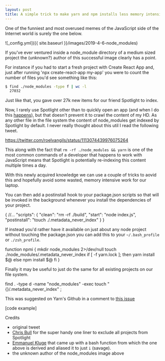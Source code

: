 ```yaml
---
layout: post
title: A simple trick to make yarn and npm installs less memory intensive 
---
```


One of the funniest and most overused memes of the JavaScript side of the Internet world is surely the one below.

![_config.yml]({{ site.baseurl }}/images/2019-4-6-node_modules)

If you've ever ventured inside a node_module directory of a medium sized project the (unknown?) author of this successful image clearly has a point. 

For instance if you had to start a fresh project with Create React App and, just after running 'npx create-react-app my-app' you were to count the number of files you'd see something like this:

```sh
$ find ./node_modules -type f | wc -l
  27032
```

Just like that, you gave over 27k new items for our friend Spotlight to index.

Now, I rarely use Spotlight other than to quickly open an app (and when I do this [happens]()), but that doesn't prevent it to crawl the content of my HD. 
As any other file in the file system the content of node_modules get indexed by Spotlight by default.
I never really thought about this util I read the following tweet.

https://twitter.com/roelvangils/status/1113074439976075264

This along with the fact that `rm -rf ./node_modules && yarn` is one of the most common commands of a developer that happens to work with JavaScript means that Spotlight is potentially re-indexing this content multiple times a day.

With this newly acquired knowledge we can use a couple of tricks to aovid this and hopefully avoid some wasted, memory intensive work for our laptop.

You can then add a postinstall hook to your package.json scripts so that will be invoked in the background whenever you install the dependencies of your project.

{
   //...
   "scripts": {
       "clean": "rm -rf ./build",
       "start": "node index.js",
        "postinstall": "touch ./.metadata_never_index"
    }
}

If instead you'd rather have it available on just about any node project without touching the package.json you can add this to your `~/.bash_profile` or `./zsh_profile`.

function npmi {
    mkdir node_modules 2>/dev/null
    touch ./node_modules/.metadata_never_index
    if [ -f yarn.lock ]; then
        yarn install $@
    else
        npm install $@
    fi
}


Finally it may be useful to just do the same for all existing projects on our file system.

find . -type d -name "node_modules" -exec touch "{}/.metadata_never_index" \;

This was suggested on Yarn's Github in a comment to [this issue](https://github.com/yarnpkg/yarn/issues/6453#issuecomment-476048618)

[code example]

Credits
* original tweet
* [Chris Bull](https://github.com/chrisbull) for the super handy one liner to exclude all projects from Spotlight
* [Emmanuel Kluge](https://twitter.com/Herschel_R/status/1113095592559984641) that came up with a bash function from which the one above is derived and aliased it to just `i` (savage).
* the unknown author of the node_modules image above



